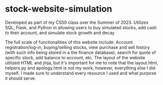 # stock-website-simulation
Developed as part of my CS50 class over the Summer of 2023. Utilizes SQL, Flask, and Python in allowing users to buy simulated stocks, add cash to their account, and simulate stock growth and decay

The full scale of functionalities of this website include: Account registration/log-in, buying/selling stocks, view purchase and sell history (with such info being stored in a the finance database), search for quote of specific stock, add balance to account, etc. The layout of the website utilized HTML and jinja, but
it's important for me to note that the layout.html, helpers.py and apology.html is not my work, however, everything else I did myself. I made sure to understand every resource I used and what purpose it should serve.
